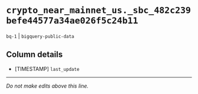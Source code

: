 # `crypto_near_mainnet_us._sbc_482c239befe44577a34ae026f5c24b11`
`bq-1` | `bigquery-public-data`

## Column details
* [TIMESTAMP] `last_update`

-------------------------------------------------------------------------------
*Do not make edits above this line.*
